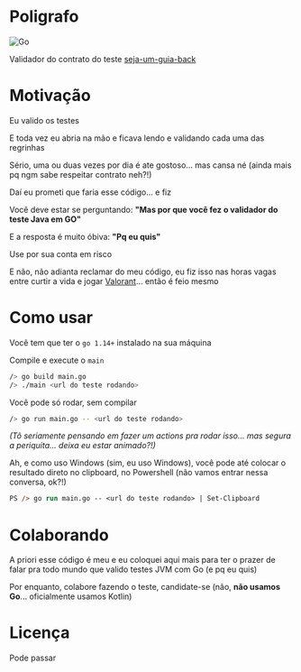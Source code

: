 # Poligrafo

![Go](https://github.com/octaviogb/Poligrafo/workflows/Go/badge.svg?event=workflow_dispatch)

Validador do contrato do teste [seja-um-guia-back](https://github.com/GuiaBolso/seja-um-guia-back)

# Motivação

Eu valido os testes

E toda vez eu abria na mão e ficava lendo e validando cada uma das regrinhas

Sério, uma ou duas vezes por dia é ate gostoso... mas cansa né (ainda mais pq ngm sabe respeitar contrato neh?!)

Daí eu prometi que faria esse código... e fiz

Você deve estar se perguntando: **"Mas por que você fez o validador do teste Java em GO"**

E a resposta é muito óbiva: **"Pq eu quis"**

Use por sua conta em risco

E não, não adianta reclamar do meu código, eu fiz isso nas horas vagas entre curtir a vida e jogar [Valorant](https://playvalorant.com/pt-br/)... então é feio mesmo

# Como usar

Você tem que ter o `go 1.14+` instalado na sua máquina

Compile e execute o `main`

```sh
/> go build main.go
/> ./main <url do teste rodando>
```

Você pode só rodar, sem compilar

```sh
/> go run main.go -- <url do teste rodando>
```

_(Tô seriamente pensando em fazer um actions pra rodar isso... mas segura a periquita... deixa eu estar animado?!)_

Ah, e como uso Windows (sim, eu uso Windows), você pode até colocar o resultado direto no clipboard, no Powershell (não vamos entrar nessa conversa, ok?!)

```ps
PS /> go run main.go -- <url do teste rodando> | Set-Clipboard
```

# Colaborando

A priori esse código é meu e eu coloquei aqui mais para ter o prazer de falar pra todo mundo que valido testes JVM com Go (e pq eu quis)

Por enquanto, colabore fazendo o teste, candidate-se (não, **não usamos Go**... oficialmente usamos Kotlin)

# Licença

Pode passar
